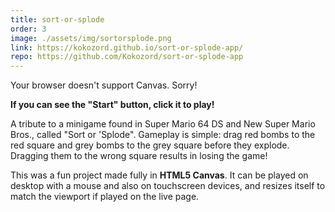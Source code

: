 ```yaml
---
title: sort-or-splode
order: 3
image: ./assets/img/sortorsplode.png
link: https://kokozord.github.io/sort-or-splode-app/
repo: https://github.com/Kokozord/sort-or-splode-app
---
```


<div id='game-canvas-container'>
  <canvas id='gameBackground'></canvas>
  <canvas id='game'>Your browser doesn't support Canvas. Sorry!</canvas>
  <canvas id='scoreCanvas'></canvas>
  <canvas id='gameMenu'></canvas>
</div>

**If you can see the "Start" button, click it to play!**

A tribute to a minigame found in Super Mario 64 DS and New Super Mario Bros., called "Sort or 'Splode". Gameplay is simple: drag red bombs to the red square and grey bombs to the grey square before they explode. Dragging them to the wrong square results in losing the game!

This was a fun project made fully in **HTML5 Canvas**. It can be played on desktop with a mouse and also on touchscreen devices, and resizes itself to match the viewport if played on the live page.
